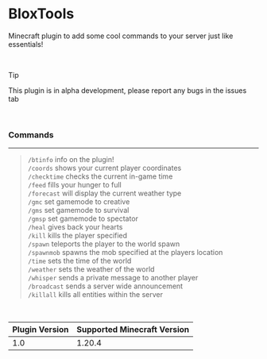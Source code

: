 # BloxTools
Minecraft plugin to add some cool commands to your server just like essentials!

<br />

> [!TIP]
> This plugin is in alpha development, please report any bugs in the issues tab

<br />

  ### Commands

  ----------------------------------------------------------------------------------------

  > `/btinfo` info on the plugin! <br />
  > `/coords` shows your current player coordinates <br />
  > `/checktime` checks the current in-game time <br /> 
  > `/feed` fills your hunger to full <br />
  > `/forecast` will display the current weather type <br />
  > `/gmc` set gamemode to creative  <br />
  > `/gms` set gamemode to survival <br />
  > `/gmsp` set gamemode to spectator <br />
  > `/heal` gives back your hearts <br />
  > `/kill` kills the player specified <br />
  > `/spawn` teleports the player to the world spawn <br />
  > `/spawnmob` spawns the mob specified at the players location <br />
  > `/time` sets the time of the world <br />
  > `/weather` sets the weather of the world <br />
  > `/whisper` sends a private message to another player <br />
  > `/broadcast` sends a server wide announcement <br />
  > `/killall` kills all entities within the server <br />

<br />

| Plugin Version | Supported Minecraft Version |
|----------------|-----------------------------|
| 1.0            | 1.20.4                      |